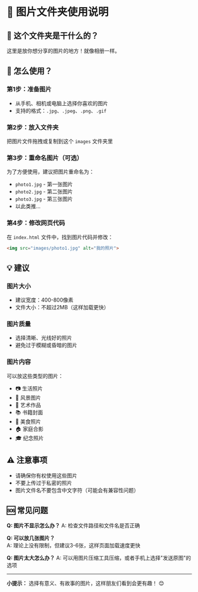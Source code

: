 # 📸 图片文件夹使用说明

## 📁 这个文件夹是干什么的？
这里是放你想分享的图片的地方！就像相册一样。

## 🔧 怎么使用？

### 第1步：准备图片
- 从手机、相机或电脑上选择你喜欢的图片
- 支持的格式：`.jpg`、`.jpeg`、`.png`、`.gif`

### 第2步：放入文件夹
把图片文件拖拽或复制到这个 `images` 文件夹里

### 第3步：重命名图片（可选）
为了方便使用，建议把图片重命名为：
- `photo1.jpg` - 第一张图片
- `photo2.jpg` - 第二张图片  
- `photo3.jpg` - 第三张图片
- 以此类推...

### 第4步：修改网页代码
在 `index.html` 文件中，找到图片代码并修改：
```html
<img src="images/photo1.jpg" alt="我的照片">
```

## 💡 建议

### 图片大小
- 建议宽度：400-800像素
- 文件大小：不超过2MB（这样加载更快）

### 图片质量
- 选择清晰、光线好的照片
- 避免过于模糊或昏暗的图片

### 图片内容
可以放这些类型的图片：
- 📷 生活照片
- 🌅 风景图片
- 🎨 艺术作品
- 📚 书籍封面
- 🍰 美食照片
- 🏠 家庭合影
- 🎓 纪念照片

## ⚠️ 注意事项
- 请确保你有权使用这些图片
- 不要上传过于私密的照片
- 图片文件名不要包含中文字符（可能会有兼容性问题）

## 🆘 常见问题

**Q: 图片不显示怎么办？**
A: 检查文件路径和文件名是否正确

**Q: 可以放几张图片？**  
A: 理论上没有限制，但建议3-6张，这样页面加载速度更快

**Q: 图片太大怎么办？**
A: 可以用图片压缩工具压缩，或者手机上选择"发送原图"的选项

---
**小提示：** 选择有意义、有故事的图片，这样朋友们看到会更有趣！ 😊 